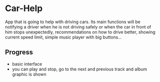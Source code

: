 # Car-Help
App that is going to help with driving cars. Its main functions will be notifying a driver when he is not driving safely or when the car in front of him stops unexpectedly, recommendations on how to drive better, showing current speed limit, simple music player with big buttons...

## Progress
 - basic interface 
 - you can play and stop, go to the next and previous track and album graphic is shown
